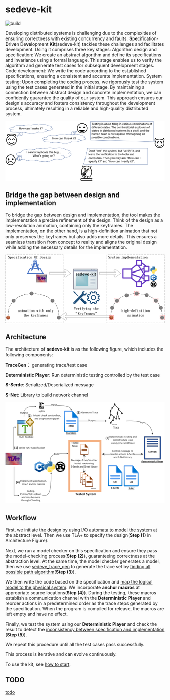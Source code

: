 # sedeve-kit

![build](https://github.com/scuptio/sedeve-kit/actions/workflows/build.yaml/badge.svg)




Developing distributed systems is challenging due to the complexities of ensuring correctness with existing concurrency and faults. 
**S**p**e**cification-**D**riv**e**n De**ve**lopment **Kit**(sedeve-kit) tackles these challenges and facilitates development.
Using it comprises three key stages:
Algorithm design and specification: We create an abstract algorithm and define its specifications and invariance using a formal language. This stage enables us to verify the algorithm and generate test cases for subsequent development stages.
Code development: We write the code according to the established specifications, ensuring a consistent and accurate implementation.
System testing: Upon completing the coding process, we rigorously test the system using the test cases generated in the initial stage.
By maintaining a connection between abstract design and concrete implementation, we can confidently guarantee the quality of our system. This approach ensures our design's accuracy and fosters consistency throughout the development process, ultimately resulting in a reliable and high-quality distributed system.

![architecture](doc/figure/verifying.png)


## Bridge the gap between design and implementation

To bridge the gap between design and implementation,
the tool makes the implementation a precise refinement of the design. 
Think of the design as a low-resolution animation, containing only the keyframes. The implementation, on the other hand, is a high-definition animation that not only preserves the keyframes but also adds more details. This ensures a seamless transition from concept to reality and aligns the original design while adding the necessary details for the implementation.

![architecture](doc/figure/design_to_impl.png)


## Architecture

The architecture of **sedeve-kit** is as the following figure, which includes the following components:

**TraceGen**： generating trace/test case

**Deterministic Player**: Run deterministic testing controlled by the test case

**S-Serde**: Serialized/Deserialized message

**S-Net**: Library to build network channel


![architecture](doc/figure/architecture.png)

## Workflow


First, we initiate the design by [using I/O automata to model the system](doc/model_the_system.md) at the abstract level.
Then we use TLA+ to specify the design(__Step (1)__ in Architecture Figure). 

Next, we run a model checker on this specification and ensure they pass the model-checking process(__Step (2)__), guaranteeing correctness at the abstraction level.
At the same time, the model checker generates a model, then we use [sedeve_trace_gen](https://github.com/scuptio/sedeve-kit/blob/main/src/trace_gen/main.rs) to generate the trace set by [finding all possible path algorithm](doc/generate_trace_algorithm.md)(__Step (3)__).


We then write the code based on the specification and [map the logical model to the physical system](doc/from_design_to_code.md).
We incorporate **anchor macros** at appropriate source locations(__Step (4)__). 
During the testing, these macros establish a communication channel with the **Deterministic Player** and reorder actions in a predetermined order as the trace steps generated by the specification.
When the program is compiled for release, the macros are left empty and have no effect.

Finally, we test the system using our **Deterministic Player** and check the result to detect the [inconsistency between specification and implementation ](doc/deterministic_testing)(__Step (5)__). 

We repeat this procedure until all the test cases pass successfully.

This process is iterative and can evolve continuously. 


To use the kit, see [how to start](doc/how_to_start.md).


##  TODO

[todo](doc/todo.md)








